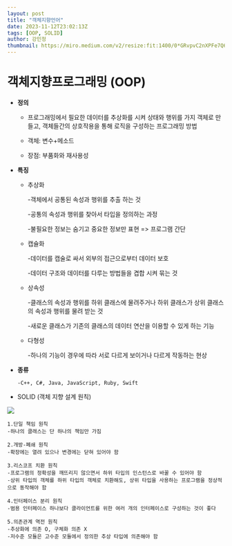 ```yaml
---
layout: post
title: "객체지향언어"
date: 2023-11-12T23:02:13Z
tags: [OOP, SOLID]
author: 강민정
thumbnail: https://miro.medium.com/v2/resize:fit:1400/0*GRvpvC2nXPFe7Q6-.png
---
```


# 객체지향프로그래밍 (OOP)

- <strong> 정의</strong>

  - 프로그래밍에서 필요한 데이터를 추상화를 시켜 상태와 행위를 가지 객체로 만들고, 객체들간의 상호작용을 통해 로직을 구성하는 프로그래밍 방법


  - 객체: 변수+메소드


  - 장점: 부품화와 재사용성


- <strong> 특징 </strong>

  - 추상화

    -객체에서 공통된 속성과 행위를 추출 하는 것

    -공통의 속성과 행위를 찾아서 타입을 정의하는 과정

    -불필요한 정보는 숨기고 중요한 정보만 표현 => 프로그램 간단


  - 캡슐화

    -데이터를 캡술로 싸서 외부의 접근으로부터 데이터 보호

    -데이터 구조와 데이터를 다루는 방법들을 겹합 시켜 묶는 것


  - 상속성

    -클래스의 속성과 행위를 하위 클래스에 물려주거나 하위 클래스가 상위 클래스의 속성과 행위를 물려 받는 것

    -새로운 클래스가 기존의 클래스의 데이터 연산을 이용할 수 있게 하는 기능


  - 다형성

    -하나의 기능이 경우에 따라 서로 다르게 보이거나 다르게 작동하는 현상


- <strong> 종류 </strong>

      -C++, C#, Java, JavaScript, Ruby, Swift


- <stong>SOLID (객체 지향 설계 원칙)</Strong>

<img src = "https://raw.githubusercontent.com/GDSC-DEU/tech-blog/main/assets/img/SOLID.png">

    1.단일 책임 원칙
    -하나의 클래스는 단 하나의 책임만 가짐

    2.개방-폐쇄 원칙
    -확장에는 열려 있으나 변경에는 닫혀 있어야 함

    3.리스코프 치환 원칙
    -프로그램의 정확성을 깨뜨리지 않으면서 하위 타입의 인스턴스로 바꿀 수 있어야 함
    -상위 타입의 객체를 하위 타입의 객체로 치환해도, 상위 타입을 사용하는 프로그램을 정상적으로 동작해야 함

    4.인터페이스 분리 원칙
    -범용 인터페이스 하나보다 클라이언트를 위한 여러 개의 인터페이스로 구성하는 것이 좋다

    5.의존관계 역전 원칙
    -추상화에 의존 O, 구체화 의존 X
    -저수준 모듈은 고수준 모듈에서 정의한 추상 타입에 의존해야 함
